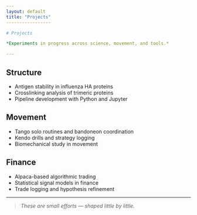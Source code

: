 ```yaml
---
layout: default
title: "Projects"
-----------------

# Projects

*Experiments in progress across science, movement, and tools.*

---
```


## Structure

* Antigen stability in influenza HA proteins
* Crosslinking analysis of trimeric proteins
* Pipeline development with Python and Jupyter

## Movement

* Tango solo routines and bandoneon coordination
* Kendo drills and strategy logging
* Biomechanical study in movement

## Finance

* Alpaca-based algorithmic trading
* Statistical signal models in finance
* Trade logging and hypothesis refinement

---

> *These are small efforts — shaped little by little.*


